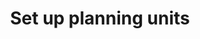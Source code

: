 ---
layout: collection
title: Set up planning units
description: Learn how to create your scheduling group(s).
redirect_to:
  - https://academy.injixo.com/scheduling_configuration/planconfig-005-en-why-is-configuration-important
---